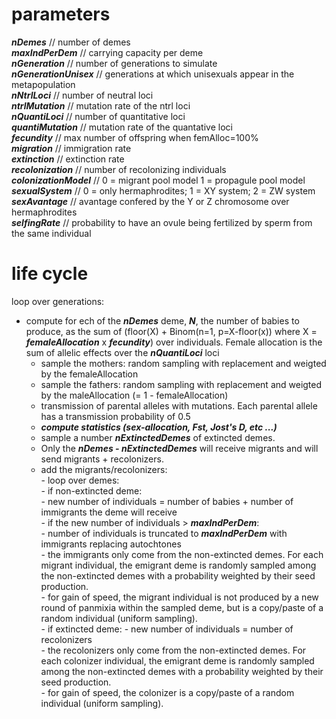 # parameters  
***nDemes*** // number of demes  
***maxIndPerDem*** // carrying capacity per deme  
***nGeneration*** // number of generations to simulate  
***nGenerationUnisex***	// generations at which unisexuals appear in the metapopulation  
***nNtrlLoci*** // number of neutral loci  
***ntrlMutation*** // mutation rate of the ntrl loci  
***nQuantiLoci*** // number of quantitative loci  
***quantiMutation*** // mutation rate of the quantative loci  
***fecundity*** // max number of offspring when femAlloc=100%  
***migration*** // immigration rate  
***extinction*** // extinction rate  
***recolonization*** // number of recolonizing individuals  
***colonizationModel*** // 0 = migrant pool model 1 = propagule pool model  
***sexualSystem*** // 0 = only hermaphrodites; 1 = XY system; 2 = ZW system  
***sexAvantage*** // avantage confered by the Y or Z chromosome over hermaphrodites  
***selfingRate*** // probability to have an ovule being fertilized by sperm from the same individual  
  
# life cycle  
loop over generations:  
  - compute for ech of the ***nDemes*** deme, ***N***, the number of babies to produce, as the sum of (floor(X) + Binom(n=1, p=X-floor(x)) where X = ***femaleAllocation*** x ***fecundity***) over individuals. Female allocation is the sum of allelic effects over the ***nQuantiLoci*** loci  
     - sample the mothers:  random sampling with replacement and weigted by the femaleAllocation  
     - sample the fathers: random sampling with replacement and weigted by the maleAllocation (= 1 - femaleAllocation)  
     - transmission of parental alleles with mutations. Each parental allele has a transmission probability of 0.5  
     - __***compute statistics (sex-allocation, Fst, Jost's D, etc ...)***__
     - sample a number ***nExtinctedDemes*** of extincted demes.  
     - Only the ***nDemes - nExtinctedDemes*** will receive migrants and will send migrants + recolonizers.  
     - add the migrants/recolonizers:  
            - loop over demes:  
                   - if non-extincted deme:  
                          - new number of individuals = number of babies + number of immigrants the deme will receive  
                          - if the new number of individuals > ***maxIndPerDem***:  
                                 - number of individuals is truncated to ***maxIndPerDem*** with immigrants replacing autochtones  
                          - the immigrants only come from the non-extincted demes. For each migrant individual, the emigrant deme is randomly sampled among the non-extincted demes with a probability weighted by their seed production.  
                          - for gain of speed, the migrant individual is not produced by a new round of panmixia within the sampled deme, but is a copy/paste of a random individual (uniform sampling).  
                   - if extincted deme:
                          - new number of individuals = number of recolonizers  
                          - the recolonizers only come from the non-extincted demes. For each colonizer individual, the emigrant deme is randomly sampled among the non-extincted demes with a probability weighted by their seed production.  
                          - for gain of speed, the colonizer is a copy/paste of a random individual (uniform sampling).  

